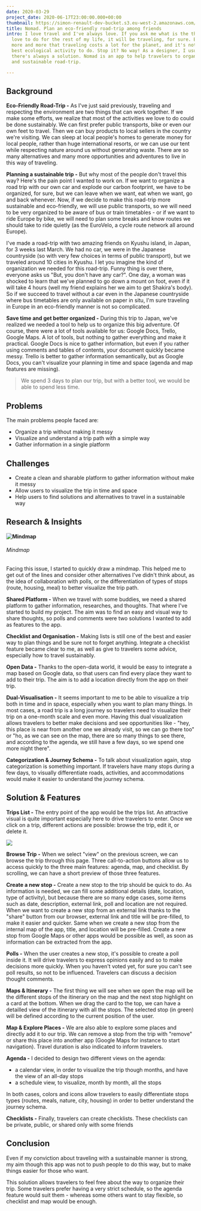 ```yaml
---
date: 2020-03-29
project_date: 2020-06-17T23:00:00.000+00:00
thumbnail: https://simon-renault-dev-bucket.s3.eu-west-2.amazonaws.com/anna-portfolio/hello.png
title: Nomad. Plan an eco-friendly road-trip among friends
intro: I love travel and I've always love. If you ask me what is the thing I would
  love to do for the rest of my life, it will be traveling, for sure. But we realize
  more and more that traveling costs a lot for the planet, and it's not for sure the
  best ecological activity to do. Stop it? No way! As a designer, I usually say that
  there's always a solution. Nomad is an app to help travelers to organize an eco-friendly
  and sustainable road-trip.

---
```

## Background

**Eco-Friendly Road-Trip -** As I've just said previously, traveling and respecting the environment are two things that can work together. If we make some efforts, we realize that most of the activities we love to do could be done sustainably. We can first prefer public transports, bike or even our own feet to travel. Then we can buy products to local sellers in the country we're visiting. We can sleep at local people's homes to generate money for local people, rather than huge international resorts, or we can use our tent while respecting nature around us without generating waste. There are so many alternatives and many more opportunities and adventures to live in this way of traveling.

**Planning a sustainable trip -** But why most of the people don't travel this way? Here's the pain point I wanted to work on. If we want to organize a road trip with our own car and explode our carbon footprint, we have to be organized, for sure, but we can leave when we want, eat when we want, go and back whenever. Now, if we decide to make this road-trip more sustainable and eco-friendly, we will use public transports, so we will need to be very organized to be aware of bus or train timetables - or if we want to ride Europe by bike, we will need to plan some breaks and know routes we should take to ride quietly (as the EuroVelo, a cycle route network all around Europe).

I've made a road-trip with two amazing friends on Kyushu island, in Japan, for 3 weeks last March. We had no car, we were in the Japanese countryside (so with very few choices in terms of public transport), but we traveled around 10 cities in Kyushu. I let you imagine the kind of organization we needed for this road-trip. Funny thing is over there, everyone asks us "But, you don't have any car?". One day, a woman was shocked to learn that we've planned to go down a mount on foot, even if it will take 4 hours (well my friend explains her we aim to get Shakira's body). So if we succeed to travel without a car even in the Japanese countryside where bus timetables are only available on paper in situ, I'm sure traveling in Europe in an eco-friendly manner is not so complicated.

**Save time and get better organized -** During this trip to Japan, we've realized we needed a tool to help us to organize this big adventure. Of course, there were a lot of tools available for us: Google Docs, Trello, Google Maps. A lot of tools, but nothing to gather everything and make it practical. Google Docs is nice to gather information, but even if you rather using comments and tables of contents, your document quickly became messy. Trello is better to gather information semantically, but as Google Docs, you can't visualize your planning in time and space (agenda and map features are missing).

> We spend 3 days to plan our trip, but with a better tool, we would be able to spend less time.

## Problems

The main problems people faced are:

* Organize a trip without making it messy
* Visualize and understand a trip path with a simple way
* Gather information in a single platform

## Challenges

* Create a clean and sharable platform to gather information without make it messy
* Allow users to visualize the trip in time and space
* Help users to find solutions and alternatives to travel in a sustainable way

## Research & Insights

**![Mindmap](https://simon-renault-dev-bucket.s3.eu-west-2.amazonaws.com/anna-portfolio/mindmap.png "Mindmap from Whimsical")**

###### Mindmap

Facing this issue, I started to quickly draw a mindmap. This helped me to get out of the lines and consider other alternatives I've didn't think about, as the idea of collaboration with polls, or the differentiation of types of stops (route, housing, meal) to better visualize the trip path.

**Shared Platform -** When we travel with some buddies, we need a shared platform to gather information, researches, and thoughts. That where I've started to build my project. The aim was to find an easy and visual way to share thoughts, so polls and comments were two solutions I wanted to add as features to the app.

**Checklist and Organisation -** Making lists is still one of the best and easier way to plan things and be sure not to forget anything. Integrate a checklist feature became clear to me, as well as give to travelers some advice, especially how to travel sustainably.

**Open Data -** Thanks to the open-data world, it would be easy to integrate a map based on Google data, so that users can find every place they want to add to their trip. The aim is to add a location directly from the app on their trip.

**Dual-Visualisation -** It seems important to me to be able to visualize a trip both in time and in space, especially when you want to plan many things. In most cases, a road trip is a long journey so travelers need to visualize their trip on a one-month scale and even more. Having this dual visualization allows travelers to better make decisions and see opportunities like - "hey, this place is near from another one we already visit, so we can go there too" or "ho, as we can see on the map, there are so many things to see there, and according to the agenda, we still have a few days, so we spend one more night there".

**Categorization & Journey Schema -** To talk about visualization again, stop categorization is something important. If travelers have many stops during a few days, to visually differentiate roads, activities, and accommodations would make it easier to understand the journey schema.

## Solution & Features

**Trips List -** The entry point of the app would be the trips list. An attractive visual is quite important especially here to drive travelers to enter. Once we click on a trip, different actions are possible: browse the trip, edit it, or delete it.

![](https://simon-renault-dev-bucket.s3.eu-west-2.amazonaws.com/anna-portfolio/home_and_notif.gif)

**Browse Trip -** When we select "view" on the previous screen, we can browse the trip through this page. Three call-to-action buttons allow us to access quickly to the three main features: agenda, map, and checklist. By scrolling, we can have a short preview of those three features.

**Create a new stop -** Create a new stop to the trip should be quick to do. As information is needed, we can fill some additional details (date, location, type of activity), but because there are so many edge cases, some items such as date, description, external link, poll and location are not required. When we want to create a new stop from an external link thanks to the "share" button from our browser, external link and title will be pre-filled, to make it easier and quicker. Same when we create a new stop from the internal map of the app, title, and location will be pre-filled. Create a new stop from Google Maps or other apps would be possible as well, as soon as information can be extracted from the app.

**Polls -** When the user creates a new stop, it's possible to create a poll inside it. It will drive travelers to express opinions easily and so to make decisions more quickly. When you haven't voted yet, for sure you can't see poll results, so not to be influenced. Travelers can discuss a decision thought comments.

**Maps & Itinerary -** The first thing we will see when we open the map will be the different stops of the itinerary on the map and the next stop highlight on a card at the bottom. When we drag the card to the top, we can have a detailled view of the itinerary with all the stops. The selected stop (in green) will be defined according to the current position of the user.

**Map & Explore Places -** We are also able to explore some places and directly add it to our trip. We can remove a stop from the trip with "remove" or share this place into another app (Google Maps for instance to start navigation). Travel duration is also indicated to inform travelers.

**Agenda -** I decided to design two different views on the agenda:

* a calendar view, in order to visualize the trip though months, and have the view of an all-day stops
* a schedule view, to visualize, month by month, all the stops

In both cases, colors and icons allow travelers to easily differentiate stops types (routes, meals, nature, city, housing) in order to better understand the journey schema.

**Checklists -** Finally, travelers can create checklists. These checklists can be private, public, or shared only with some friends

## Conclusion

Even if my conviction about traveling with a sustainable manner is strong, my aim though this app was not to push people to do this way, but to make things easier for those who want.

This solution allows travelers to feel free about the way to organize their trip. Some travelers prefer having a very strict schedule, so the agenda feature would suit them - whereas some others want to stay flexible, so checklist and map would be enough.